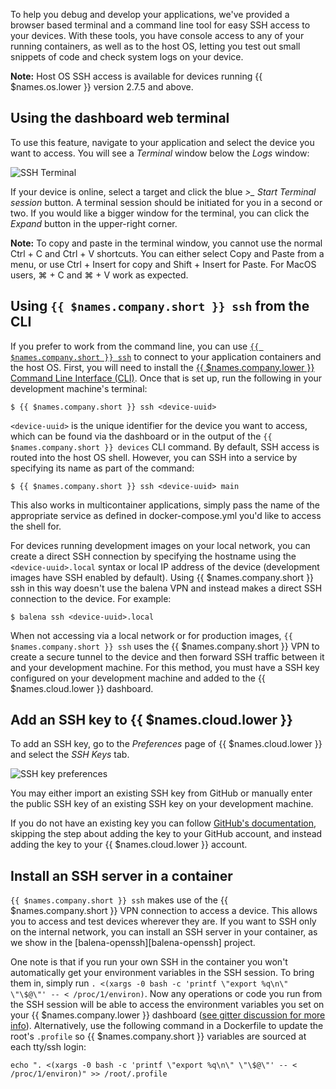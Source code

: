 To help you debug and develop your applications, we've provided a browser based terminal and a command line tool for easy SSH access to your devices. With these tools, you have console access to any of your running containers, as well as to the host OS, letting you test out small snippets of code and check system logs on your device.

__Note:__ Host OS SSH access is available for devices running {{ $names.os.lower }} version 2.7.5 and above.

## Using the dashboard web terminal

To use this feature, navigate to your application and select the device you want to access. You will see a *Terminal* window below the *Logs* window:

![SSH Terminal](/img/common/device/terminal.png)

If your device is online, select a target and click the blue *>_ Start Terminal session* button. A terminal session should be initiated for you in a second or two. If you would like a bigger window for the terminal, you can click the *Expand* button in the upper-right corner.

__Note:__ To copy and paste in the terminal window,  you cannot use the normal Ctrl + C and Ctrl + V shortcuts. You can either select Copy and Paste from a menu, or use Ctrl + Insert for copy and Shift + Insert for Paste. For MacOS users, ⌘ + C and ⌘ + V work as expected.

## Using `{{ $names.company.short }} ssh` from the CLI

If you prefer to work from the command line, you can use [`{{ $names.company.short }} ssh`][balena-ssh] to connect to your application containers and the host OS. First, you will need to install the [{{ $names.company.lower }} Command Line Interface (CLI)](/tools/cli/). Once that is set up, run the following in your development machine's terminal:

```shell
$ {{ $names.company.short }} ssh <device-uuid>
```

`<device-uuid>` is the unique identifier for the device you want to access, which can be found via the dashboard or in the output of the `{{ $names.company.short }} devices` CLI command. By default, SSH access is routed into the host OS shell. However, you can SSH into a service by specifying its name as part of the command:

```shell
$ {{ $names.company.short }} ssh <device-uuid> main
```

This also works in multicontainer applications, simply pass the name of the appropriate service as defined in docker-compose.yml you'd like to access the shell for.

For devices running development images on your local network, you can create a direct SSH connection by specifying the hostname using the `<device-uuid>.local` syntax or local IP address of the device (development images have SSH enabled by default). Using {{ $names.company.short }} ssh in this way doesn't use the balena VPN and instead makes a direct SSH connection to the device. For example:

```shell
$ balena ssh <device-uuid>.local
```

When not accessing via a local network or for production images, `{{ $names.company.short }} ssh` uses the {{ $names.company.short }} VPN to create a secure tunnel to the device and then forward SSH traffic between it and your development machine. For this method, you must have a SSH key configured on your development machine and added to the {{ $names.cloud.lower }} dashboard.

## Add an SSH key to {{ $names.cloud.lower }}

To add an SSH key, go to the _Preferences_ page of {{ $names.cloud.lower }} and select the _SSH Keys_ tab.

![SSH key preferences](/img/common/main_dashboard/eekVBTI.png)

You may either import an existing SSH key from GitHub or manually enter the public SSH key of an existing SSH key on your development machine.

If you do not have an existing key you can follow [GitHub's documentation][github-ssh], skipping the step about adding the key to your GitHub account, and instead adding the key to your {{ $names.cloud.lower }} account.

## Install an SSH server in a container

`{{ $names.company.short }} ssh` makes use of the {{ $names.company.short }} VPN connection to access a device. This allows you to access and test devices wherever they are. If you want to SSH only on the internal network, you can install an SSH server in your container, as we show in the [balena-openssh][balena-openssh] project.

One note is that if you run your own SSH in the container you won't automatically get your environment variables in the SSH session. To bring them in, simply run `. <(xargs -0 bash -c 'printf \"export %q\n\" \"\$@\"' -- < /proc/1/environ)`. Now any operations or code you run from the SSH session will be able to access the environment variables you set on your {{ $names.company.lower }} dashboard ([see gitter discussion for more info](https://gitter.im/resin-io/chat?at=57be336fce157d1b57a19e82)). Alternatively, use the following command in a Dockerfile to update the root's `.profile` so {{ $names.company.short }} variables are sourced at each tty/ssh login:

```
echo ". <(xargs -0 bash -c 'printf \"export %q\n\" \"\$@\"' -- < /proc/1/environ)" >> /root/.profile
```

[balena-ssh]:/reference/cli/#ssh-uuid-
[github-ssh]:https://help.github.com/en/github/authenticating-to-github/generating-a-new-ssh-key-and-adding-it-to-the-ssh-agent
